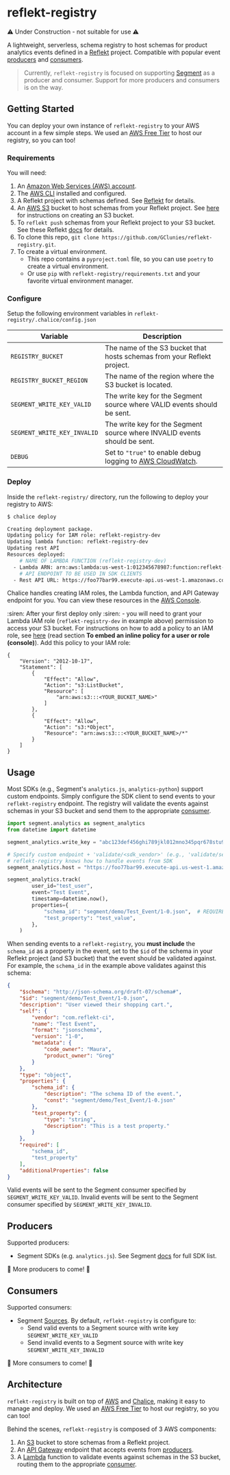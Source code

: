 # reflekt-registry

:warning: Under Construction - not suitable for use :warning:

A lightweight, serverless, schema registry to host schemas for product analytics events defined in a [Reflekt](https://github.com/GClunies/Reflekt) project. Compatible with popular event [producers](#producers) and [consumers](#consumers).

> Currently, `reflekt-registry` is focused on supporting [Segment](https://segment.com/) as a producer and consumer. Support for more producers and consumers is on the way.

## Getting Started
You can deploy your own instance of `reflekt-registry` to your AWS account in a few simple steps. We used an [AWS Free Tier](https://aws.amazon.com/free/) to host our registry, so you can too!

### Requirements
You will need:
1. An [Amazon Web Services (AWS) account](https://aws.amazon.com/free).
2. The [AWS CLI](https://docs.aws.amazon.com/cli/latest/userguide/cli-chap-welcome.html) installed and configured.
3. A Reflekt project with schemas defined. See [Reflekt](https://github.com/GClunies/Reflekt) for details.
4. An [AWS S3](https://aws.amazon.com/s3/) bucket to host schemas from your Reflekt project. See [here](https://docs.aws.amazon.com/AmazonS3/latest/gsg/CreatingABucket.html) for instructions on creating an S3 bucket.
5. To `reflekt push` schemas from your Reflekt project to your S3 bucket. See these Reflekt [docs](https://github.com/GClunies/Reflekt#interacting-with-schema-registries) for details.
6. To clone this repo, `git clone https://github.com/GClunies/reflekt-registry.git`.
7. To create a virtual environment.
   - This repo contains a `pyproject.toml` file, so you can use `poetry` to create a virtual environment.
   - Or use `pip` with `reflekt-registry/requirements.txt` and your favorite virtual environment manager.


### Configure
Setup the following environment variables in `reflekt-registry/.chalice/config.json`

| Variable | Description |
|----------|-------------|
| `REGISTRY_BUCKET` | The name of the S3 bucket that hosts schemas from your Reflekt project. |
| `REGISTRY_BUCKET_REGION` | The name of the region where the S3 bucket is located. |
| `SEGMENT_WRITE_KEY_VALID` | The write key for the Segment source where VALID events should be sent. |
| `SEGMENT_WRITE_KEY_INVALID` | The write key for the Segment source where INVALID events should be sent. |
| `DEBUG` | Set to `"true"` to enable debug logging to [AWS CloudWatch](https://aws.amazon.com/cloudwatch/). |

### Deploy
Inside the `reflekt-registry/` directory, run the following to deploy your registry to AWS:
```bash
$ chalice deploy

Creating deployment package.
Updating policy for IAM role: reflekt-registry-dev
Updating lambda function: reflekt-registry-dev
Updating rest API
Resources deployed:
    # NAME OF LAMBDA FUNCTION (reflekt-registry-dev)
  - Lambda ARN: arn:aws:lambda:us-west-1:012345678987:function:reflekt-registry-dev
    # API ENDPOINT TO BE USED IN SDK CLIENTS
  - Rest API URL: https://foo77bar99.execute-api.us-west-1.amazonaws.com/api/
```
Chalice handles creating IAM roles, the Lambda function, and API Gateway endpoint for you. You can view these resources in the [AWS Console](https://console.aws.amazon.com/).

:siren: After your first deploy only :siren: - you will need to grant your Lambda IAM role (`reflekt-registry-dev` in example above) permission to access your S3 bucket. For instructions on how to add a policy to an IAM role, see [here](https://docs.aws.amazon.com/IAM/latest/UserGuide/access_policies_manage-attach-detach.html#add-policies-console) (read section **To embed an inline policy for a user or role (console)**). Add this policy to your IAM role:
```
{
    "Version": "2012-10-17",
    "Statement": [
        {
            "Effect": "Allow",
            "Action": "s3:ListBucket",
            "Resource": [
                "arn:aws:s3:::<YOUR_BUCKET_NAME>"
            ]
        },
        {
            "Effect": "Allow",
            "Action": "s3:*Object",
            "Resource": "arn:aws:s3:::<YOUR_BUCKET_NAME>/*"
        }
    ]
}
```

## Usage
Most SDKs (e.g., Segment's `analytics.js`, `analytics-python`) support custom endpoints. Simply configure the SDK client to send events to your `reflekt-registry` endpoint. The registry will validate the events against schemas in your S3 bucket and send them to the appropriate [consumer](#consumers).

```python
import segment.analytics as segment_analytics
from datetime import datetime

segment_analytics.write_key = "abc123def456ghi789jkl012mno345pqr678stu901vwx234yz567"

# Specify custom endpoint + 'validate/<sdk_vendor>' (e.g., 'validate/segment')
# reflekt-registry knows how to handle events from SDK
segment_analytics.host = "https://foo77bar99.execute-api.us-west-1.amazonaws.com/api/validate/segment"

segment_analytics.track(
        user_id="test_user",
        event="Test Event",
        timestamp=datetime.now(),
        properties={
            "schema_id": "segment/demo/Test_Event/1-0.json",  # REQUIRED TO VALIDATE EVENT
            "test_property": "test_value",
        },
    )
```

When sending events to a `reflekt-registry`, you **must include** the `schema_id` as a property in the event, set to the `$id` of the schema in your Reflekt project (and S3 bucket) that the event should be validated against. For example, the `schema_id` in the example above validates against this schema:
```json
{
    "$schema": "http://json-schema.org/draft-07/schema#",
    "$id": "segment/demo/Test_Event/1-0.json",
    "description": "User viewed their shopping cart.",
    "self": {
        "vendor": "com.reflekt-ci",
        "name": "Test Event",
        "format": "jsonschema",
        "version": "1-0",
        "metadata": {
            "code_owner": "Maura",
            "product_owner": "Greg"
        }
    },
    "type": "object",
    "properties": {
        "schema_id": {
            "description": "The schema ID of the event.",
            "const": "segment/demo/Test_Event/1-0.json"
        },
        "test_property": {
            "type": "string",
            "description": "This is a test property."
        }
    },
    "required": [
        "schema_id",
        "test_property"
    ],
    "additionalProperties": false
}
```

Valid events will be sent to the Segment consumer specified by `SEGMENT_WRITE_KEY_VALID`. Invalid events will be sent to the Segment consumer specified by `SEGMENT_WRITE_KEY_INVALID`.

## Producers
Supported producers:
- Segment SDKs (e.g. `analytics.js`). See Segment [docs](https://segment.com/docs/connections/sources/#types-of-sources) for full SDK list.

:eyes: More producers to come! :eyes:

## Consumers
Supported consumers:
- Segment [Sources](https://segment.com/docs/connections/sources/). By default, `reflekt-registry` is configure to:
  - Send valid events to a Segment source with write key `SEGMENT_WRITE_KEY_VALID`
  - Send invalid events to a Segment source with write key `SEGMENT_WRITE_KEY_INVALID`

:eyes: More consumers to come! :eyes:

## Architecture
`reflekt-registry` is built on top of [AWS](https://aws.amazon.com/?nc2=h_lg) and [Chalice](https://github.com/aws/chalice), making it easy to manage and deploy. We used an [AWS Free Tier](https://aws.amazon.com/free/) to host our registry, so you can too!

Behind the scenes, `reflekt-registry` is composed of 3 AWS components:
1. An [S3](https://aws.amazon.com/s3/) bucket to store schemas from a Reflekt project.
2. An [API Gateway](https://aws.amazon.com/api-gateway/) endpoint that accepts events from [producers](#producers).
3. A [Lambda](https://aws.amazon.com/lambda/) function to validate events against schemas in the S3 bucket, routing them to the appropriate [consumer](#consumers).
